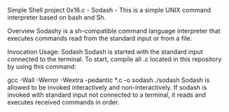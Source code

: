 Simple Shell project 0x16.c - Sodash - This is a simple UNIX command interpreter based on bash and Sh.

Overview Sodashy is a sh-compatible command language interpreter that executes commands read from the standard input or from a file.

Invocation Usage: Sodash Sodash is started with the standard input connected to the terminal. To start, compile all .c located in this repository by using this command:

gcc -Wall -Werror -Wextra -pedantic *.c -o sodash ./sodash Sodash is allowed to be invoked interactively and non-interactively. If sodash is invoked with standard input not connected to a terminal, it reads and executes received commands in order.
